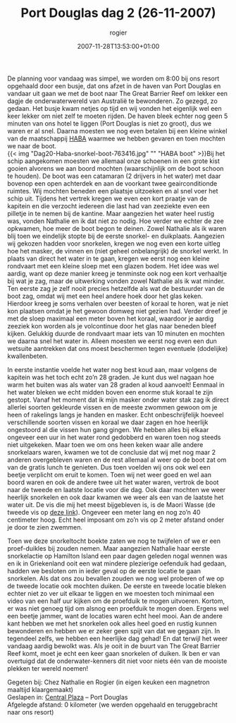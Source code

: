 ﻿---
title: Port Douglas dag 2 (26-11-2007)
author: rogier
type: post
date: 2007-11-28T13:53:00+01:00
url: /weblog/2007/11/28/port-douglas-dag-2-26-11-2007/
commentFolder: 2007-11-28-port-douglas-dag-2-26-11-2007
categories:
- Vakantie
tags:
- Australie
resources:
- src: Dag20-Haba-snorkel-boot-763416.jpg
  title: HABA boot

---
De planning voor vandaag was simpel, we worden om 8:00 bij ons resort opgehaald door een busje, dat ons afzet in de haven van Port Douglas en vandaar uit gaan we met de boot naar The Great Barrier Reef om lekker een dagje de onderwaterwereld van Australië te bewonderen. Zo gezegd, zo gedaan. Het busje kwam netjes op tijd en wij vonden het eigenlijk wel een keer lekker om niet zelf te moeten rijden. De haven bleek echter nog geen 5 minuten van ons hotel te liggen (Port Douglas is niet zo groot), dus we waren er al snel. Daarna moesten we nog even betalen bij een kleine winkel van de maatschappij [HABA](http://www.habadive.com.au/) waarmee we hebben gevaren en toen mochten we naar de boot.  
{{< img "Dag20-Haba-snorkel-boot-763416.jpg" ""  "HABA boot" >}}Bij het schip aangekomen moesten we allemaal onze schoenen in een grote kist gooien alvorens we aan boord mochten (waarschijnlijk om de boot schoon te houden). De boot was een catamaran (2 drijvers in het water) met daar bovenop een open achterdek en aan de voorkant twee geairconditionde ruimtes. Wij mochten beneden een plaatsje uitzoeken en al snel voer het schip uit. Tijdens het vertrek kregen we even een kort praatje van de kapitein en die verzocht iedereen die last had van zeeziekte even een pilletje in te nemen bij de kantine. Maar aangezien het water heel rustig was, vonden Nathalie en ik dat niet zo nodig. Hoe verder we echter de zee opkwamen, hoe meer de boot begon te deinen. Zowel Nathalie als ik waren blij toen we eindelijk stopte bij de eerste snorkel- en duikplaats. Aangezien wij gekozen hadden voor snorkelen, kregen we nog even een korte uitleg hoe het masker, de vinnen en (niet geheel onbelangrijk) de snorkel werkt. In plaats van direct het water in te gaan, kregen we eerst nog een kleine rondvaart met een kleine sloep met een glazen bodem. Het idee was wel aardig, want op deze manier kreeg je tenminste ook nog een kort verhaaltje bij wat je zag, maar de uitwerking vonden zowel Nathalie als ik wat minder. Ten eerste zag je zelf nooit precies hetzelfde als wat de bestuurder van de boot zag, omdat wij met een heel andere hoek door het glas keken. Hierdoor kreeg je soms verhalen over beesten of koraal te horen, wat je niet kon plaatsen omdat je het gewoon domweg niet gezien had. Verder dreef je met de sloep maximaal een meter boven het koraal, waardoor je aardig zeeziek kon worden als je volcontinue door het glas naar beneden bleef kijken. Gelukkig duurde de rondvaart maar iets van 10 minuten en mochten we daarna snel het water in. Alleen moesten we eerst nog even een dun wetsuite aantrekken dat ons moest beschermen tegen eventuele (dodelijke) kwallenbeten.   

In eerste instantie voelde het water nog best koud aan, maar volgens de kapitein was het toch echt zo’n 28 graden. Je kunt dus wel nagaan hoe warm het buiten was als water van 28 graden al koud aanvoelt! Eenmaal in het water bleken we echt midden boven een enorme stuk koraal te zijn gestopt. Vanaf het moment dat ik mijn masker onder water stak zag ik direct allerlei soorten gekleurde vissen en de meeste zwommen gewoon om je heen of rakelings langs je handen en masker. Echt onbeschrijfelijk hoeveel verschillende soorten vissen en koraal we daar zagen en hoe heerlijk ongestoord al die vissen hun gang gingen. We hebben alles bij elkaar ongeveer een uur in het water rond gedobberd en waren toen nog steeds niet uitgekeken. Maar toen we om ons heen keken waar alle andere snorkelaars waren, kwamen we tot de conclusie dat wij met nog maar 2 anderen overgebleven waren en de rest allemaal al weer op de boot zat om van de gratis lunch te genieten. Dus toen voelden wij ons ook wel een beetje verplicht om eruit te komen. Toen wij net weer goed en wel aan boord waren en ook de andere twee uit het water waren, vertrok de boot naar de tweede en laatste locatie voor die dag. Ook daar mochten we weer heerlijk snorkelen en ook daar kwamen we weer als een van de laatste het water uit. De vis die mij het meest bijgebleven is, is de Maori Wasse (de tweede vis op [deze link](http://www.habadive.com.au/reef-fish.41.0.html)). Ongeveer een meter lang en nog zo’n 40 centimeter hoog. Echt heel imposant om zo’n vis op 2 meter afstand onder je door te zien zwemmen.  

Toen we deze snorkeltocht boekte zaten we nog te twijfelen of we er een proef-duikles bij zouden nemen. Maar aangezien Nathalie haar eerste snorkelactie op Hamilton Island een paar dagen geleden nogal wennen was en ik in Griekenland ooit een wat mindere plezierige oefenduik had gedaan, hadden we besloten om in ieder geval op de eerste locatie te gaan snorkelen. Als dat ons zou bevallen zouden we nog wel proberen of we op de tweede locatie ook mochten duiken. De eerste en tweede locatie bleken echter niet zo ver uit elkaar te liggen en we moesten toch minimaal een video van een half uur kijken om de proefduik te mogen uitvoeren. Kortom, er was niet genoeg tijd om alsnog een proefduik te mogen doen. Ergens wel een beetje jammer, want de locaties waren echt heel mooi. Aan de andere kant hebben we met het snorkelen ook alles heel goed en rustig kunnen bewonderen en hebben we er zeker geen spijt van dat we gegaan zijn. In tegendeel zelfs, we hebben een heerlijke dag gehad! En dat terwijl het weer vandaag aardig bewolkt was. Als je ooit in de buurt van The Great Barrier Reef komt, moet je echt een keer gaan snorkelen of duiken. Ik ben er van overtuigd dat de onderwater-kenners dit niet voor niets één van de mooiste plekken ter wereld noemen!   

Gegeten bij: Chez Nathalie en Rogier (in eigen keuken een magnetron maaltijd klaargemaakt)  
Geslapen in: [Central Plaza](http://www.plazaportdouglas.com.au/) – Port Douglas  
Afgelegde afstand: 0 kilometer (we werden opgehaald en teruggebracht naar ons resort)
